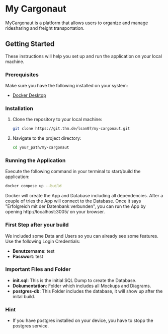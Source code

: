 # My Cargonaut

MyCargonaut is a platform that allows users to organize and manage ridesharing and freight transportation.

## Getting Started

These instructions will help you set up and run the application on your local machine.

### Prerequisites

Make sure you have the following installed on your system:

- [Docker Desktop](https://www.docker.com/products/docker-desktop/) 

### Installation

1. Clone the repository to your local machine:

    ```bash
    git clone https://git.thm.de/lsan07/my-cargonaut.git
    ```

2. Navigate to the project directory:

    ```bash
    cd your_path/my-cargonaut
    ```

### Running the Application

Execute the following command in your terminal to start/build the application:

```bash
docker compose up --build
```
Docker will create the App and Database including all dependencies.
After a couple of tries the App will connect to the Database.
Once it says "Erfolgreich mit der Datenbank verbunden", you can run the App by opening http://localhost:3005/ on your browser.

### First Step after your build

We included some Data and Users so you can already see some features.
Use the following Login Credentials:
- **Benutzername**: test
- **Passwort**: test

### Important Files and Folder
- **init.sql**: This is the initial SQL Dump to create the Database.
- **Dokumentation**: Folder which includes all Mockups and Diagrams.
- **postgres-db**: This Folder includes the database, it will show up after the inital build.

### Hint
- If you have postgres installed on your device, you have to stopp the postgres service.

